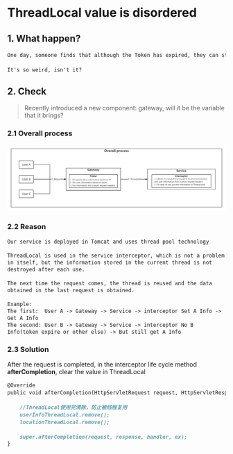 # ThreadLocal value is disordered

## 1. What happen?

```markdown
One day, someone finds that although the Token has expired, they can still obtain the information after logging in, but the information is not their own

It's so weird, isn't it?

```

## 2. Check
> Recently introduced a new component: gateway, will it be the variable that it brings?

### 2.1 Overall process

![Overall process](../Material/image/ThreadLocal%20value%20is%20disordered.png)

### 2.2 Reason

```
Our service is deployed in Tomcat and uses thread pool technology

ThreadLocal is used in the service interceptor, which is not a problem in itself, but the information stored in the current thread is not destroyed after each use. 

The next time the request comes, the thread is reused and the data obtained in the last request is obtained.

Example:
The first:  User A -> Gateway -> Service -> interceptor Set A Info -> Get A Info 
The second: User B -> Gateway -> Service -> interceptor No B Info(token expire or other else) -> But still get A Info      

```

### 2.3 Solution

After the request is completed, in the interceptor life cycle method **afterCompletion**, clear the value in ThreadLocal

```markdown
@Override
public void afterCompletion(HttpServletRequest request, HttpServletResponse response, Object handler, Exception ex) throws Exception {

    //ThreadLocal使用完清除，防止被线程复用
    userInfoThreadLocal.remove();
    locationThreadLocal.remove();

    super.afterCompletion(request, response, handler, ex);
}
```